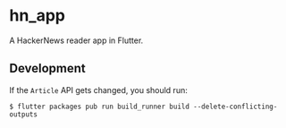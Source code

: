# hn_app

A HackerNews reader app in Flutter.

## Development

If the `Article` API gets changed, you should run:

`$ flutter packages pub run build_runner build --delete-conflicting-outputs`